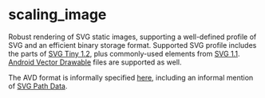 # scaling_image

Robust rendering of SVG static images, supporting a well-defined profile
of SVG and an efficient binary storage format.  Supported SVG profile
includes the parts of 
[SVG Tiny 1.2](https://www.w3.org/TR/2008/REC-SVGTiny12-20081222/),
plus commonly-used elements from
[SVG 1.1](https://www.w3.org/TR/2011/REC-SVG11-20110816/).
[Android Vector Drawable](https://developer.android.com/guide/topics/graphics/vector-drawable-resources) files
are supported as well.


The AVD format is informally specified
[here](https://developer.android.com/reference/android/graphics/drawable/VectorDrawable),
including an informal mention of [SVG Path Data](https://www.w3.org/TR/SVG/paths.html#TheDProperty).

